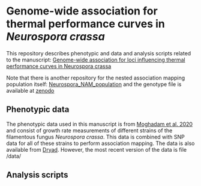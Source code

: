 # Genome-wide association for thermal performance curves in _Neurospora crassa_

This repository describes phenotypic and data and analysis scripts related to the manuscript: [Genome-wide association for loci influencing thermal performance curves in Neurospora crassa](https://www.biorxiv.org/content/10.1101/2024.04.29.591604v1)

Note that there is another repository for the nested association mapping population itself: [Neurospora_NAM_population](https://github.com/ikron/Neurospora_NAM_population) and the genotype file is available at [zenodo](https://zenodo.org/records/11120317)

## Phenotypic data

The phenotypic data used in this manuscript is from  [Moghadam et al. 2020](https://onlinelibrary.wiley.com/doi/full/10.1111/evo.14016) and consist of growth rate measurements of different strains of the filamentous fungus _Neurospora crassa_. This data is combined with SNP data for all of these strains to perform association mapping. The data is also available from [Dryad](https://doi.org/10.5061/dryad.pk0p2ngk9). However, the most recent version of the data is file /data/

## Analysis scripts


